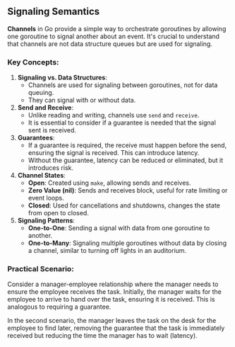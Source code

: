 ## Signaling Semantics

**Channels** in Go provide a simple way to orchestrate goroutines by allowing one goroutine to signal another about an event. It's crucial to understand that channels are not data structure queues but are used for signaling.

### Key Concepts:

1. **Signaling vs. Data Structures**:
    - Channels are used for signaling between goroutines, not for data queuing.
    - They can signal with or without data.
2. **Send and Receive**:
    - Unlike reading and writing, channels use `send` and `receive`.
    - It is essential to consider if a guarantee is needed that the signal sent is received.
3. **Guarantees**:
    - If a guarantee is required, the receive must happen before the send, ensuring the signal is received. This can introduce latency.
    - Without the guarantee, latency can be reduced or eliminated, but it introduces risk.
4. **Channel States**:
    - **Open**: Created using `make`, allowing sends and receives.
    - **Zero Value (nil)**: Sends and receives block, useful for rate limiting or event loops.
    - **Closed**: Used for cancellations and shutdowns, changes the state from open to closed.
5. **Signaling Patterns**:
    - **One-to-One**: Sending a signal with data from one goroutine to another.
    - **One-to-Many**: Signaling multiple goroutines without data by closing a channel, similar to turning off lights in an auditorium.

### Practical Scenario:

Consider a manager-employee relationship where the manager needs to ensure the employee receives the task. Initially, the manager waits for the employee to arrive to hand over the task, ensuring it is received. This is analogous to requiring a guarantee.

In the second scenario, the manager leaves the task on the desk for the employee to find later, removing the guarantee that the task is immediately received but reducing the time the manager has to wait (latency).